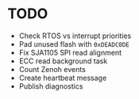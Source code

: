 # TODO

- Check RTOS vs interrupt priorities
- Pad unused flash with `0xDEADC0DE`
- Fix SJA1105 SPI read alignment
- ECC read background task
- Count Zenoh events
- Create heartbeat message
- Publish diagnostics